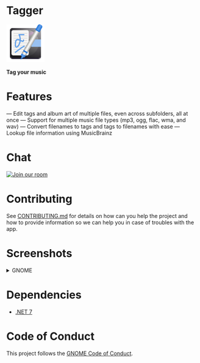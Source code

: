 # Tagger
<img src="NickvisionTagger.Shared/Resources/org.nickvision.tagger.png" width="100" height="100"/>

 **Tag your music**

# Features
— Edit tags and album art of multiple files, even across subfolders, all at once
— Support for multiple music file types (mp3, ogg, flac, wma, and wav)
— Convert filenames to tags and tags to filenames with ease
— Lookup file information using MusicBrainz

# Chat
<a href='https://matrix.to/#/#nickvision:matrix.org'><img width='140' alt='Join our room' src='https://user-images.githubusercontent.com/17648453/196094077-c896527d-af6d-4b43-a5d8-e34a00ffd8f6.png'/></a>

# Contributing

See [CONTRIBUTING.md](CONTRIBUTING.md) for details on how can you help the project and how to provide information so we can help you in case of troubles with the app.


# Screenshots

<details>
 <summary>GNOME</summary>

 ![GNOMELight](NickvisionTagger.GNOME/Screenshots/Light.png)
 ![GNOMEDark](NickvisionTagger.GNOME/Screenshots/Dark.png)
</details>

# Dependencies
- [.NET 7](https://dotnet.microsoft.com/en-us/)

# Code of Conduct

This project follows the [GNOME Code of Conduct](https://wiki.gnome.org/Foundation/CodeOfConduct).